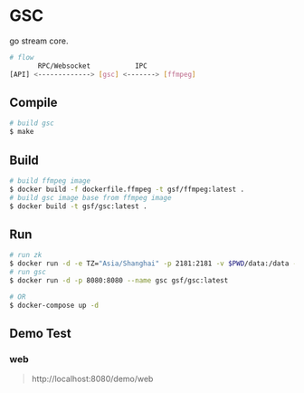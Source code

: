 # GSC
go stream core.

```bash
# flow
       RPC/Websocket           IPC
[API] <-------------> [gsc] <-------> [ffmpeg]
```

## Compile 
```bash
# build gsc
$ make
```

## Build
```bash
# build ffmpeg image
$ docker build -f dockerfile.ffmpeg -t gsf/ffmpeg:latest .
# build gsc image base from ffmpeg image
$ docker build -t gsf/gsc:latest .
```
## Run
```bash
# run zk
$ docker run -d -e TZ="Asia/Shanghai" -p 2181:2181 -v $PWD/data:/data --name zookeeper --restart always zookeeper
# run gsc
$ docker run -d -p 8080:8080 --name gsc gsf/gsc:latest

# OR
$ docker-compose up -d
```

## Demo Test
### web
> http://localhost:8080/demo/web
